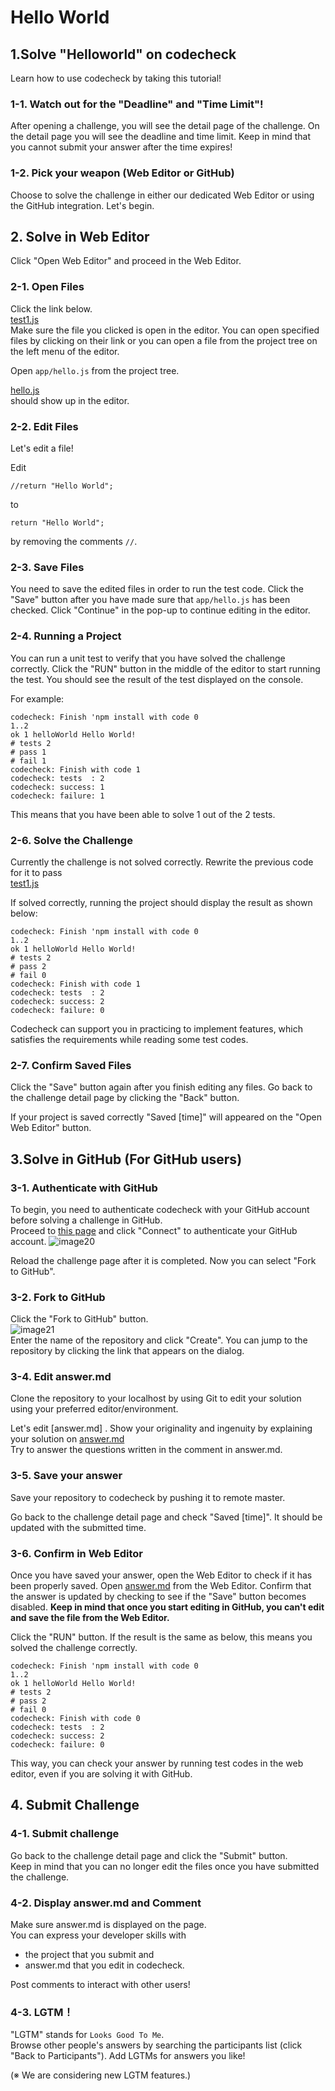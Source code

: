 # Hello World
## 1.Solve "Helloworld" on codecheck
Learn how to use codecheck by taking this tutorial!

### 1-1.  Watch out for the "Deadline" and "Time Limit"!
After opening a challenge, you will see the detail page of the challenge.
On the detail page you will see the deadline and time limit.
Keep in mind that you cannot submit your answer after the time expires!

### 1-2. Pick your weapon (Web Editor or GitHub)
Choose to solve the challenge in either our dedicated Web Editor or using the GitHub integration.
Let's begin.

## 2. Solve in Web Editor
Click "Open Web Editor" and proceed in the Web Editor.

### 2-1. Open Files
Click the link below.  
[test1.js](test/test1.js)  
Make sure the file you clicked is open in the editor.
You can open specified files by clicking on their link or you can open a file from the project tree on the left menu of the editor.

Open ``` app/hello.js ``` from the project tree.  

[hello.js](app/hello.js)  
should show up in the editor.

### 2-2. Edit Files
Let's edit a file!  

Edit
```
//return "Hello World";
```
to
```
return "Hello World";
```
by removing the comments `//`. 

### 2-3. Save Files
You need to save the edited files in order to run the test code.
Click the "Save" button after you have made sure that ```app/hello.js``` has been checked.
Click "Continue" in the pop-up to continue editing in the editor.

### 2-4. Running a Project
You can run a unit test to verify that you have solved the challenge correctly.
Click the "RUN" button in the middle of the editor to start running the test.
You should see the result of the test displayed on the console.

For example:
```
codecheck: Finish 'npm install with code 0
1..2
ok 1 helloWorld Hello World!
# tests 2
# pass 1
# fail 1
codecheck: Finish with code 1
codecheck: tests  : 2
codecheck: success: 1
codecheck: failure: 1
```
This means that you have been able to solve 1 out of the 2 tests.

### 2-6. Solve the Challenge
Currently the challenge is not solved correctly. 
Rewrite the previous code for it to pass  
[test1.js](test/test1.js)  

If solved correctly, running the project should display the result as shown below:

```
codecheck: Finish 'npm install with code 0
1..2
ok 1 helloWorld Hello World!
# tests 2
# pass 2
# fail 0
codecheck: Finish with code 1
codecheck: tests  : 2
codecheck: success: 2
codecheck: failure: 0
```

Codecheck can support you in practicing to implement features, which satisfies the requirements while reading some test codes.

### 2-7. Confirm Saved Files
Click the "Save" button again after you finish editing any files.
Go back to the challenge detail page by clicking the "Back" button.

If your project is saved correctly "Saved [time]" will appeared on the "Open Web Editor" button.

## 3.Solve in GitHub (For GitHub users)
### 3-1. Authenticate with GitHub
To begin, you need to authenticate codecheck with your GitHub account before solving a challenge in GitHub.  
Proceed to [this page](https://app.code-check.io/settings/social) and click "Connect" to authenticate your GitHub account.
![image20](images/s20.png)  

Reload the challenge page after it is completed.
Now you can select "Fork to GitHub".

### 3-2. Fork to GitHub
Click the "Fork to GitHub" button.  
![image21](images/s21.png)  
Enter the name of the repository and click "Create".
You can jump to the repository by clicking the link that appears on the dialog.

### 3-4. Edit answer.md
Clone the repository to your localhost by using Git to edit your solution using your preferred editor/environment.

Let's edit [answer.md] .
Show your originality and ingenuity by explaining your solution on [answer.md](answer.md)  
Try to answer the questions written in the comment in answer.md.

### 3-5. Save your answer
Save your repository to codecheck by pushing it to remote master.

Go back to the challenge detail page and check "Saved [time]".
It should be updated with the submitted time.

### 3-6. Confirm in Web Editor
Once you have saved your answer, open the Web Editor to check if it has been properly saved.
Open [answer.md](answer.md) from the Web Editor.
Confirm that the answer is updated by checking to see if the "Save" button becomes disabled.
**Keep in mind that once you start editing in GitHub, you can't edit and save the file from the Web Editor.**

Click the "RUN" button.
If the result is the same as below, this means you solved the challenge correctly.

```
codecheck: Finish 'npm install with code 0
1..2
ok 1 helloWorld Hello World!
# tests 2
# pass 2
# fail 0
codecheck: Finish with code 0
codecheck: tests  : 2
codecheck: success: 2
codecheck: failure: 0
```
This way, you can check your answer by running test codes in the web editor, even if you are solving it with GitHub.


## 4. Submit Challenge
### 4-1. Submit challenge
Go back to the challenge detail page and click the "Submit" button.  
Keep in mind that you can no longer edit the files once you have submitted the challenge.


### 4-2. Display answer.md and Comment
Make sure answer.md is displayed on the page.  
You can express your developer skills with
- the project that you submit and
- answer.md that you edit 
in codecheck.

Post comments to interact with other users!

### 4-3. LGTM！
"LGTM" stands for `Looks Good To Me`.  
Browse other people's answers by searching the participants list (click "Back to Participants").
Add LGTMs for answers you like!

(※ We are considering new LGTM features.)
